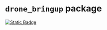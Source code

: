 # `drone_bringup` package

[![Static Badge](https://img.shields.io/badge/ROS_2-Humble-blue)](https://docs.ros.org/en/humble/)
